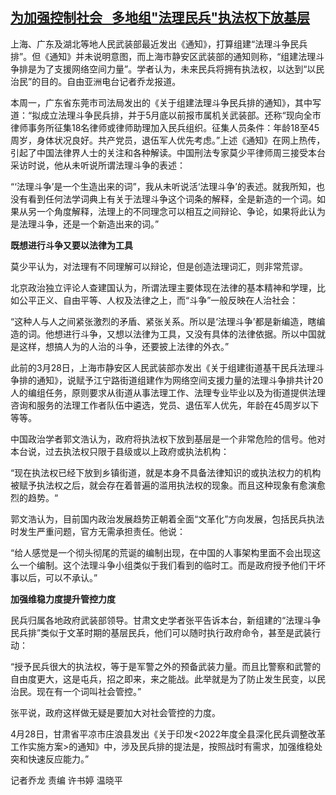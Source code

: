 <!--1652263498000-->
[为加强控制社会   多地组"法理民兵"执法权下放基层](https://www.rfa.org/mandarin/yataibaodao/renquanfazhi/ql1-05112022054341.html)
------

<p><span style="font-weight: 400;">上海、广东及湖北等地人民武装部最近发出《通知》，打算组建“法理斗争民兵排”。但《通知》并未说明意图，而上海市静安区武装部的通知则称，“组建法理斗争排是为了支援网络空间力量”。学者认为，未来民兵将拥有执法权，以达到“以民治民”的目的。自由亚洲电台记者乔龙报道。</span></p><p><span style="font-weight: 400;">本周一，广东省东莞市司法局发出的《关于组建法理斗争民兵排的通知》，其中写道：“拟成立法理斗争民兵排，并于5月底以前报市属机关武装部。还称“现向全市律师事务所征集18名律师或律师助理加入民兵组织。征集人员条件：年龄18至45周岁，身体状况良好。共产党员，退伍军人优先考虑。”</span><span style="font-weight: 400;">上述《通知》在网上热传，引起了中国法律界人士的关注和各种解读。中国刑法专家莫少平律师周三接受本台采访时说，他从未听</span><span style="font-weight: 400;">说所谓法理斗争的表述：</span></p><p><span style="font-weight: 400;">“‘法理斗争’是一个生造出来的词”，我从未听说活‘法理斗争’的表述。就我所知，也没有看到任何法学词典上有关于法理斗争这个词条的解释，全是新造的一个词。如果从另一个角度解释，法理上的不同理念可以相互之间辩论、争论，如果将此认为是法理斗争，还是一个新造出来的词。”</span></p><p><strong>既想进行斗争又要以法律为工具</strong></p><p><span style="font-weight: 400;">莫少平认为，对法理有不同理解可以辩论，但是创造法理词汇，则非常荒谬。</span></p><p><span style="font-weight: 400;">北京政治独立评论人查建国认为，所谓法理主要体现在法律的基本精神和学理，比如公平正义、自由平等、人权及法律之上，而“斗争”一般反映在人治社会：</span></p><p><span style="font-weight: 400;">“这种人与人之间紧张激烈的矛盾、紧张关系。所以是‘法理斗争’都是新编造，瞎编造的词。他想进行斗争，又想以法律为工具，又没有具体的法律依据。所以中国就是这样，想搞人为的人治的斗争，还要披上法律的外衣。”</span></p><p><span style="font-weight: 400;">此前的3月28日，上海市静安区人民武装部亦发出《关于组建街道基干民兵法理斗争排的通知》，说赋予江宁路街道组建作为网络空间支援力量的法理斗争排共计20人的编组任务，原则要求从街道从事法理工作、法理专业毕业以及为街道提供法理咨询和服务的法理工作者队伍中遴选，党员、退伍军人优先，年龄在45周岁以下等等。</span></p><p><span style="font-weight: 400;">中国政治学者郭文浩认为，政府将执法权下放到基层是一个非常危险的信号。他对本台说，过去执法权只限于县级或以上政府或执法机构：</span></p><p><span style="font-weight: 400;">“现在执法权已经下放到乡镇街道，就是本身不具备法律知识的或执法权力的机构被赋予执法权之后，就会存在着普遍的滥用执法权的现象。而且这种现象有愈演愈烈的趋势。“</span></p><p><span style="font-weight: 400;">郭文浩认为，目前国内政治发展趋势正朝着全面“文革化”方向发展，包括民兵执法时发生严重问题，官方无需承担责任。他说：</span></p><p><span style="font-weight: 400;">“给人感觉是一个彻头彻尾的荒诞的编制出现，在中国的人事架构里面不会出现这么一个编制。这个法理斗争小组类似于我们看到的临时工。而是政府授予他们干坏事以后，可以不承认。”</span></p><p><strong>加强维稳力度提升管控力度</strong></p><p><span style="font-weight: 400;">民兵归属各地政府武装部领导。甘肃文史学者张平告诉本台，新组建的“法理斗争民兵排”类似于文革时期的基层民兵，他们可以随时执行政府命令，甚至是武装行动：</span></p><p><span style="font-weight: 400;">“授予民兵很大的执法权，等于是军警之外的预备武装力量。而且比警察和武警的自由度更大，这是屯兵，招之即来，来之能战。此举就是为了防止发生民变，以民治民。现在有一个词叫社会管控。”</span></p><p><span style="font-weight: 400;">张平说，政府这样做无疑是要加大对社会管控的力度。</span></p><p><span style="font-weight: 400;">4月28日，甘肃省平凉市庄浪县发出《关于印发&lt;2022年度全县深化民兵调整改革工作实施方案&gt;的通知》中，涉及民兵排的提法是，按照战时有需求，加强维稳处突和快速反应能力。”</span></p><p></p><p><span style="font-weight: 400;">记者乔龙 责编 许书婷 温晓平</span></p><p></p>
